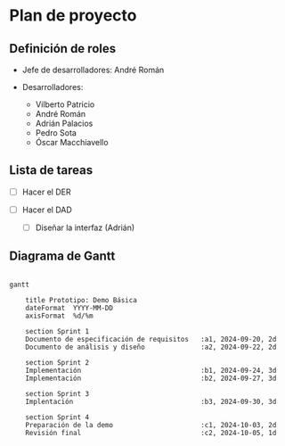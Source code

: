 
# Plan de proyecto

## Definición de roles

- Jefe de desarrolladores: André Román
- Desarrolladores:

	- Vilberto Patricio
	- André Román
	- Adrián Palacios
	- Pedro Sota
	- Óscar Macchiavello


## Lista de tareas

- [ ] Hacer el DER
- [ ] Hacer el DAD

	- [ ] Diseñar la interfaz (Adrián)


## Diagrama de Gantt

```mermaid

gantt

    title Prototipo: Demo Básica
    dateFormat  YYYY-MM-DD
    axisFormat  %d/%m

    section Sprint 1
    Documento de especificación de requisitos   :a1, 2024-09-20, 2d
    Documento de análisis y diseño              :a2, 2024-09-22, 2d
    
    section Sprint 2
    Implementación                              :b1, 2024-09-24, 3d
    Implementación                              :b2, 2024-09-27, 3d

	section Sprint 3
    Implentación                                :b3, 2024-09-30, 3d
    
    section Sprint 4
    Preparación de la demo                      :c1, 2024-10-03, 2d
    Revisión final                              :c2, 2024-10-05, 1d

```
